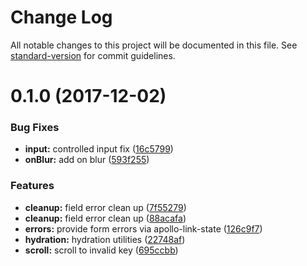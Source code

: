# Change Log

All notable changes to this project will be documented in this file. See [standard-version](https://github.com/conventional-changelog/standard-version) for commit guidelines.

<a name="0.1.0"></a>
# 0.1.0 (2017-12-02)


### Bug Fixes

* **input:** controlled input fix ([16c5799](https://github.com/abhiaiyer91/apollo-forms/commit/16c5799))
* **onBlur:** add on blur ([593f255](https://github.com/abhiaiyer91/apollo-forms/commit/593f255))


### Features

* **cleanup:** field error clean up ([7f55279](https://github.com/abhiaiyer91/apollo-forms/commit/7f55279))
* **cleanup:** field error clean up ([88acafa](https://github.com/abhiaiyer91/apollo-forms/commit/88acafa))
* **errors:** provide form errors via apollo-link-state ([126c9f7](https://github.com/abhiaiyer91/apollo-forms/commit/126c9f7))
* **hydration:** hydration utilities ([22748af](https://github.com/abhiaiyer91/apollo-forms/commit/22748af))
* **scroll:** scroll to invalid key ([695ccbb](https://github.com/abhiaiyer91/apollo-forms/commit/695ccbb))
